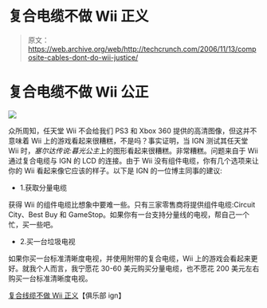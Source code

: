 # 复合电缆不做 Wii 正义

> 原文：<https://web.archive.org/web/http://techcrunch.com/2006/11/13/composite-cables-dont-do-wii-justice/>

# 复合电缆不做 Wii 公正

![](img/ae0d092e07720144da040f9139ab32fb.png)

众所周知，任天堂 Wii 不会给我们 PS3 和 Xbox 360 提供的高清图像，但这并不意味着 Wii 上的游戏看起来很糟糕，不是吗？事实证明，当 IGN 测试其任天堂 Wii 时，*塞尔达传说:暮光公主*上的图形看起来很糟糕。非常糟糕。问题来自于 Wii 通过复合电缆与 IGN 的 LCD 的连接。由于 Wii 没有组件电缆，你有几个选项来让你的 Wii 看起来像它应该的样子。以下是 IGN 的一位博主同事的建议:

*   1.获取分量电缆

获得 Wii 的组件电缆比想象中要难一些。只有三家零售商将提供组件电缆:Circuit City、Best Buy 和 GameStop。如果你有一台支持分量线的电视，帮自己一个忙，买一些吧。

*   2.买一台垃圾电视

如果你买一台标准清晰度电视，并使用附带的复合电缆，Wii 上的游戏会看起来更好。就我个人而言，我宁愿花 30-60 美元购买分量电缆，也不愿花 200 美元左右购买一台标准清晰度电视。

[复合线缆不做 Wii 正义](https://web.archive.org/web/20130627210628/http://blogs.ign.com/Hil-IGN/2006/11/11/36713/)【俱乐部 ign】